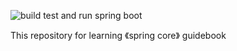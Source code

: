 ![build test and run spring boot](https://github.com/whalefall541/spring-core/actions/workflows/gradle.yml/badge.svg)

This repository for learning 《spring core》 guidebook
